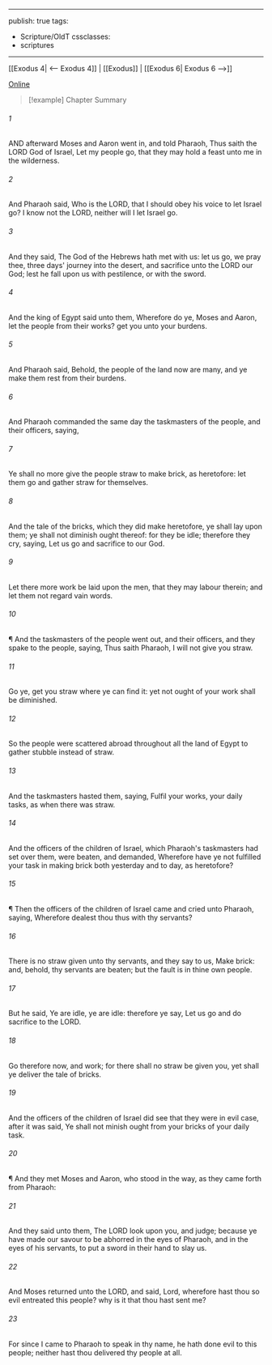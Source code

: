 

---
publish: true
tags:
  - Scripture/OldT
cssclasses:
  - scriptures
---
[[Exodus 4| <-- Exodus 4]] | [[Exodus]] | [[Exodus 6| Exodus 6 -->]]

[Online](https://churchofjesuschrist.org/study/scriptures/ot/ex/5?lang=eng)

>[!example] Chapter Summary
>
###### 1
AND afterward Moses and Aaron went in, and told Pharaoh, Thus saith the LORD God of Israel, Let my people go, that they may hold a feast unto me in the wilderness.
###### 2
And Pharaoh said, Who is the LORD, that I should obey his voice to let Israel go?  I know not the LORD, neither will I let Israel go.
###### 3
And they said, The God of the Hebrews hath met with us: let us go, we pray thee, three days' journey into the desert, and sacrifice unto the LORD our God; lest he fall upon us with pestilence, or with the sword.
###### 4
And the king of Egypt said unto them, Wherefore do ye, Moses and Aaron, let the people from their works?  get you unto your burdens.
###### 5
And Pharaoh said, Behold, the people of the land now are many, and ye make them rest from their burdens.
###### 6
And Pharaoh commanded the same day the taskmasters of the people, and their officers, saying,
###### 7
Ye shall no more give the people straw to make brick, as heretofore: let them go and gather straw for themselves.
###### 8
And the tale of the bricks, which they did make heretofore, ye shall lay upon them; ye shall not diminish ought thereof: for they be idle; therefore they cry, saying, Let us go and sacrifice to our God.
###### 9
Let there more work be laid upon the men, that they may labour therein; and let them not regard vain words.
###### 10
¶ And the taskmasters of the people went out, and their officers, and they spake to the people, saying, Thus saith Pharaoh, I will not give you straw.
###### 11
Go ye, get you straw where ye can find it: yet not ought of your work shall be diminished.
###### 12
So the people were scattered abroad throughout all the land of Egypt to gather stubble instead of straw.
###### 13
And the taskmasters hasted them, saying, Fulfil your works, your daily tasks, as when there was straw.
###### 14
And the officers of the children of Israel, which Pharaoh's taskmasters had set over them, were beaten, and demanded, Wherefore have ye not fulfilled your task in making brick both yesterday and to day, as heretofore?
###### 15
¶ Then the officers of the children of Israel came and cried unto Pharaoh, saying, Wherefore dealest thou thus with thy servants?
###### 16
There is no straw given unto thy servants, and they say to us, Make brick: and, behold, thy servants are beaten; but the fault is in thine own people.
###### 17
But he said, Ye are idle, ye are idle: therefore ye say, Let us go and do sacrifice to the LORD.
###### 18
Go therefore now, and work; for there shall no straw be given you, yet shall ye deliver the tale of bricks.
###### 19
And the officers of the children of Israel did see that they were in evil case, after it was said, Ye shall not minish ought from your bricks of your daily task.
###### 20
¶ And they met Moses and Aaron, who stood in the way, as they came forth from Pharaoh:
###### 21
And they said unto them, The LORD look upon you, and judge; because ye have made our savour to be abhorred in the eyes of Pharaoh, and in the eyes of his servants, to put a sword in their hand to slay us.
###### 22
And Moses returned unto the LORD, and said, Lord, wherefore hast thou so evil entreated this people?  why is it that thou hast sent me?
###### 23
For since I came to Pharaoh to speak in thy name, he hath done evil to this people; neither hast thou delivered thy people at all.



